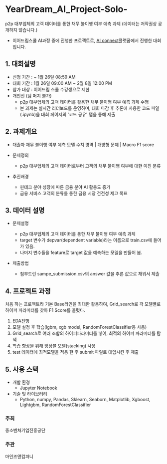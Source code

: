 # YearDream_AI_Project-Solo-
p2p 대부업체의 고객 데이터를 통한 채무 불이행 여부 예측 과제 (데이터는 저작권상 공개하지 않습니다.)
  - 이어드림스쿨 AI과정 중에 진행한 프로젝트로, [AI connect](https://www.aiconnect.kr/main/competition/privateDetail/203/competitionInfo)플랫폼에서 진행한 대회입니다.
## 1. 대회설명
- 신청 기간 : ~ 1월 26일 08:59 AM
- 대회 기간 : 1월 26일 09:00 AM ~ 2월 8일 12:00 PM
- 참가 대상 : 이어드림 스쿨 수강생으로 제한
- 개인전 (팀 머지 불가)
  - p2p 대부업체의 고객 데이터를 활용한 채무 불이행 여부 예측 과제 수행
  - 본 과제는 실시간 리더보드를 운영하며, 대회 마감 후 추론에 사용한 코드 파일(.ipynb)을 대회 페이지의 '코드 공유' 탭을 통해 제출

## 2. 과제개요
- 대출자 채무 불이행 여부 예측 모델 수치 영역 | 개방형 문제 | Macro F1 score

- 문제정의
  - p2p 대부업체의 고객 데이터로부터 고객의 채무 불이행 여부에 대한 이진 분류

- 추진배경
  - 핀테크 분야 성장에 따른 금융 분야 AI 활용도 증가
  - 금융 서비스 고객의 분류를 통한 금융 시장 건전성 제고 목표

## 3. 데이터 설명
- 문제설명
  - p2p 대부업체의 고객 데이터를 통한 채무 불이행 여부 예측 과제
  - target 변수가 depvar(dependent variable)라는 이름으로 train.csv에 들어가 있음.
  - 나머지 변수들을 feature로 target 값을 예측하는 모델을 만들어 봄.

- 제출방법
  - 첨부드린 sampe_submission.csv의 answer 값을 추론 값으로 채워서 제출

## 4. 프로젝트 과정
처음 하는 프로젝트라 기본 Base라인을 최대한 활용하여, Grid_search로 각 모델별로 하이퍼 파라미터를 찾아 F1 Score를 올렸다.

1. EDA진행
2. 모델 설정 후 학습(lgbm, xgb model, RandomForestClassifier등 사용)
3. Grid_search로 여러 조합의 하이퍼파라미터를 넣어, 최적의 하이퍼 파라미터를 탐색
4. 학습 향상을 위해 앙상블 모델(stacking) 사용
5. test 데이터에 최적모델을 적용 한 후 submit 파일로 대입시킨 후 제출

## 5. 사용 스택
- 개발 환경
  - Jupyter Notebook
- 기술 및 라이브러리
  - Python, numpy, Pandas, Sklearn, Seaborn, Matplotlib, Xgboost, Lightgbm, RandomForestClassifier

### 주최
중소벤처기업진흥공단

### 주관
마인즈앤컴퍼니

